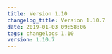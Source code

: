 ```yaml
---
title: Version 1.10
changelog_title: Version 1.10.7
date: 2019-01-03 09:58:06 
tags: changelogs 1.10
version: 1.10.7
---
```

<script src="https://gist.github.com/spinnaker-release/8c6e6abe2a0016b823b900523e82cba1.js"/>